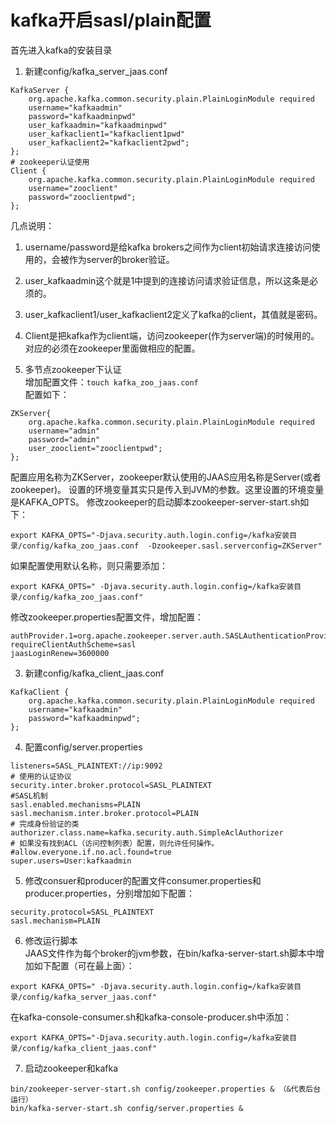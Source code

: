 # kafka开启sasl/plain配置

首先进入kafka的安装目录  
1. 新建config/kafka_server_jaas.conf
```
KafkaServer {
    org.apache.kafka.common.security.plain.PlainLoginModule required
    username="kafkaadmin"
    password="kafkaadminpwd"
    user_kafkaadmin="kafkaadminpwd"
    user_kafkaclient1="kafkaclient1pwd"
    user_kafkaclient2="kafkaclient2pwd";
};
# zookeeper认证使用
Client {
    org.apache.kafka.common.security.plain.PlainLoginModule required
    username="zooclient"
    password="zooclientpwd";
};
```
几点说明：  
1. username/password是给kafka brokers之间作为client初始请求连接访问使用的，会被作为server的broker验证。
2. user_kafkaadmin这个就是1中提到的连接访问请求验证信息，所以这条是必须的。
3. user_kafkaclient1/user_kafkaclient2定义了kafka的client，其值就是密码。
4. Client是把kafka作为client端，访问zookeeper(作为server端)的时候用的。对应的必须在zookeeper里面做相应的配置。


2. 多节点zookeeper下认证  
增加配置文件：`touch kafka_zoo_jaas.conf`  
配置如下：
```
ZKServer{
    org.apache.kafka.common.security.plain.PlainLoginModule required
    username="admin"
    password="admin"
    user_zooclient="zooclientpwd";
};
```
配置应用名称为ZKServer，zookeeper默认使用的JAAS应用名称是Server(或者zookeeper)。
设置的环境变量其实只是传入到JVM的参数。这里设置的环境变量是KAFKA_OPTS。
修改zookeeper的启动脚本zookeeper-server-start.sh如下：
```
export KAFKA_OPTS="-Djava.security.auth.login.config=/kafka安装目录/config/kafka_zoo_jaas.conf  -Dzookeeper.sasl.serverconfig=ZKServer"
```
如果配置使用默认名称，则只需要添加：
```   
export KAFKA_OPTS=" -Djava.security.auth.login.config=/kafka安装目录/config/kafka_zoo_jaas.conf"
```
修改zookeeper.properties配置文件，增加配置：
```   
authProvider.1=org.apache.zookeeper.server.auth.SASLAuthenticationProvider
requireClientAuthScheme=sasl
jaasLoginRenew=3600000
```

3. 新建config/kafka_client_jaas.conf
```
KafkaClient {
    org.apache.kafka.common.security.plain.PlainLoginModule required
    username="kafkaadmin"
    password="kafkaadminpwd";
};
```
4. 配置config/server.properties
```
listeners=SASL_PLAINTEXT://ip:9092
# 使用的认证协议 
security.inter.broker.protocol=SASL_PLAINTEXT
#SASL机制 
sasl.enabled.mechanisms=PLAIN  
sasl.mechanism.inter.broker.protocol=PLAIN   
# 完成身份验证的类 
authorizer.class.name=kafka.security.auth.SimpleAclAuthorizer 
# 如果没有找到ACL（访问控制列表）配置，则允许任何操作。 
#allow.everyone.if.no.acl.found=true
super.users=User:kafkaadmin
```
5. 修改consuer和producer的配置文件consumer.properties和producer.properties，分别增加如下配置：
```
security.protocol=SASL_PLAINTEXT
sasl.mechanism=PLAIN
```

6. 修改运行脚本  
JAAS文件作为每个broker的jvm参数，在bin/kafka-server-start.sh脚本中增加如下配置（可在最上面）：
```
export KAFKA_OPTS=" -Djava.security.auth.login.config=/kafka安装目录/config/kafka_server_jaas.conf"
```
在kafka-console-consumer.sh和kafka-console-producer.sh中添加：
```
export KAFKA_OPTS="-Djava.security.auth.login.config=/kafka安装目录/config/kafka_client_jaas.conf"
```
7. 启动zookeeper和kafka
```
bin/zookeeper-server-start.sh config/zookeeper.properties & （&代表后台运行）
bin/kafka-server-start.sh config/server.properties &
```
